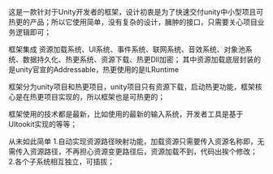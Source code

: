 这是一款针对于Unity开发者的框架，设计初衷是为了快速交付unity中小型项且可热更的产品；所以它使用简单，没有复杂的设计，臃肿的接口，只需要关心项目业务逻辑即可；

 框架集成 资源加载系统、UI系统、事件系统、联网系统、音效系统、对象池系统、数据持久化、热更系统、资源下载、热更Dll加密；
其中资源加载底层封装的是unity官宣的Addressable，热更使用的是ILRuntime

 框架分为unity项目和热更项目，unity项目只有资源下载，启动热更功能，框架核心是在热更项目实现的，所以框架也是可热更的；

 框架使用的技术都是最新，比如使用的最新的输入系统，开发者工具是基于UItookit实现的等等；

 从未如此简单
1.自动实现资源路径映射功能，加载资源只需要传入资源名称即，无需传入资源路径，不再担心资源变更路径后，资源加载不到，代码出挨个修改；
2.各个子系统相互独立，可插拔；
